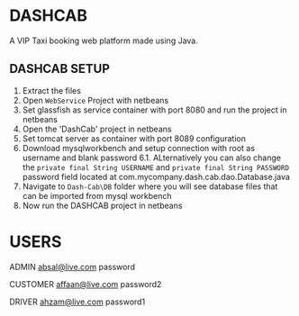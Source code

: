 # DASHCAB
A VIP Taxi booking web platform made using Java.

## DASHCAB SETUP


1. Extract the files
2. Open `WebService` Project with netbeans
3. Set glassfish as service container with port 8080 and run the project in netbeans
4.  Open the 'DashCab' project in netbeans
5. Set tomcat server as container with port 8089 configuration
6. Download mysqlworkbench and setup connection with root as username and blank password
    6.1. ALternatively you can also change the  `private final String USERNAME` and `private final String PASSWORD` password field located at com.mycompany.dash.cab.dao.Database.java
7. Navigate to `Dash-Cab\DB` folder where you will see database files that can be imported from mysql workbench
8. Now run the DASHCAB project in netbeans


# USERS

ADMIN
absal@live.com
password

CUSTOMER
affaan@live.com
password2

DRIVER
ahzam@live.com
password1
